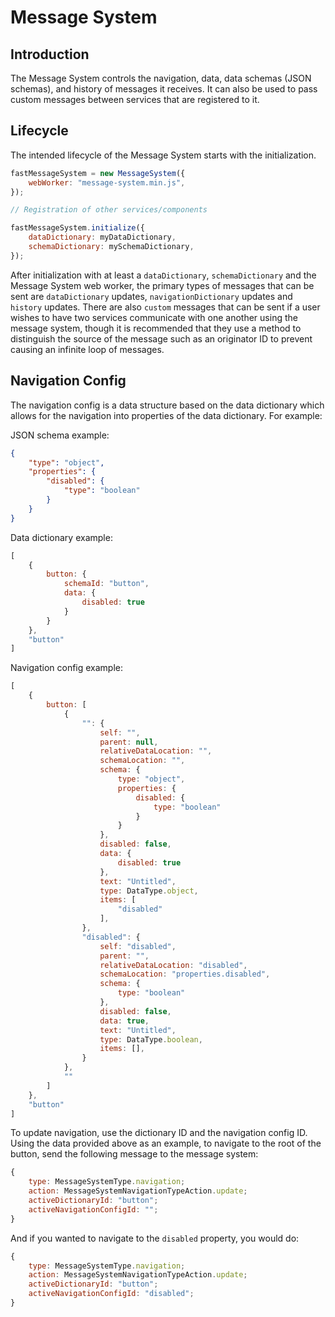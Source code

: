# Message System

## Introduction

The Message System controls the navigation, data, data schemas (JSON schemas), and history of messages it receives. It can also be used to pass custom messages between services that are registered to it.

## Lifecycle

The intended lifecycle of the Message System starts with the initialization.

```javascript
fastMessageSystem = new MessageSystem({
    webWorker: "message-system.min.js",
});

// Registration of other services/components

fastMessageSystem.initialize({
    dataDictionary: myDataDictionary,
    schemaDictionary: mySchemaDictionary,
});
```

After initialization with at least a `dataDictionary`, `schemaDictionary` and the Message System web worker, the primary types of messages that can be sent are `dataDictionary` updates, `navigationDictionary` updates and `history` updates. There are also `custom` messages that can be sent if a user wishes to have two services communicate with one another using the message system, though it is recommended that they use a method to distinguish the source of the message such as an originator ID to prevent causing an infinite loop of messages.

## Navigation Config

The navigation config is a data structure based on the data dictionary which allows for the navigation into properties of the data dictionary. For example:

JSON schema example:

```json
{
    "type": "object",
    "properties": {
        "disabled": {
            "type": "boolean"
        }
    }
}

```

Data dictionary example:

```js
[
    {
        button: {
            schemaId: "button",
            data: {
                disabled: true
            }
        }
    },
    "button"
]
```

Navigation config example:
```js
[
    {
        button: [
            {
                "": {
                    self: "",
                    parent: null,
                    relativeDataLocation: "",
                    schemaLocation: "",
                    schema: {
                        type: "object",
                        properties: {
                            disabled: {
                                type: "boolean"
                            }
                        }
                    },
                    disabled: false,
                    data: {
                        disabled: true
                    },
                    text: "Untitled",
                    type: DataType.object,
                    items: [
                        "disabled"
                    ],
                },
                "disabled": {
                    self: "disabled",
                    parent: "",
                    relativeDataLocation: "disabled",
                    schemaLocation: "properties.disabled",
                    schema: {
                        type: "boolean"
                    },
                    disabled: false,
                    data: true,
                    text: "Untitled",
                    type: DataType.boolean,
                    items: [],
                }
            },
            ""
        ]
    },
    "button"
]
```

To update navigation, use the dictionary ID and the navigation config ID. Using the data provided above as an example, to navigate to the root of the button, send the following message to the message system:

```js
{
    type: MessageSystemType.navigation;
    action: MessageSystemNavigationTypeAction.update;
    activeDictionaryId: "button";
    activeNavigationConfigId: "";
}
```

And if you wanted to navigate to the `disabled` property, you would do:

```js
{
    type: MessageSystemType.navigation;
    action: MessageSystemNavigationTypeAction.update;
    activeDictionaryId: "button";
    activeNavigationConfigId: "disabled";
}
```

